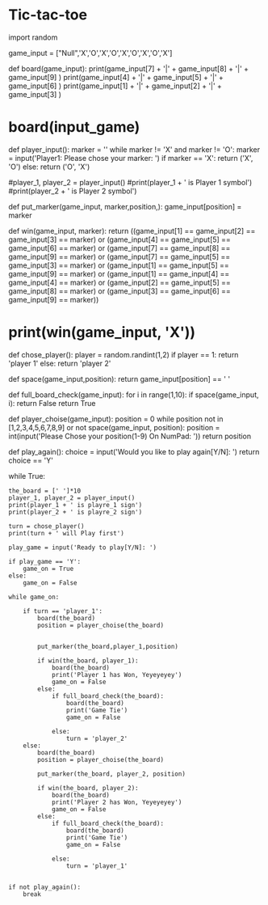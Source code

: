 # Tic-tac-toe
import random

game_input = ["Null",'X','O','X','O','X','O','X','O','X']

def board(game_input):
    print(game_input[7] + '|' + game_input[8] + '|' + game_input[9] )
    print(game_input[4] + '|' + game_input[5] + '|' + game_input[6] )
    print(game_input[1] + '|' + game_input[2] + '|' + game_input[3] )

# board(input_game)

def player_input():
    marker = ''
    while marker != 'X' and  marker != 'O':
     marker  = input('Player1: Please chose your marker: ')
    if marker == 'X':
        return ('X', 'O')
    else:
        return ('O', 'X')

#player_1, player_2 = player_input()
#print(player_1 + ' is Player 1 symbol')
#print(player_2 + ' is Player 2 symbol')

def put_marker(game_input, marker,position,):
    game_input[position] = marker


def win(game_input, marker):
        return ((game_input[1] == game_input[2] == game_input[3] == marker) or
               (game_input[4] == game_input[5] == game_input[6] == marker) or
               (game_input[7] == game_input[8] == game_input[9] == marker) or
               (game_input[7] == game_input[5] == game_input[3] == marker) or
               (game_input[1] == game_input[5] == game_input[9] == marker) or
               (game_input[1] == game_input[4] == game_input[4] == marker) or
               (game_input[2] == game_input[5] == game_input[8] == marker) or
               (game_input[3] == game_input[6] == game_input[9] == marker))

# print(win(game_input, 'X'))

def chose_player():
    player  = random.randint(1,2)
    if player == 1:
        return 'player 1'
    else:
        return 'player 2'


def space(game_input,position):
    return game_input[position] == ' '


def full_board_check(game_input):
    for i in range(1,10):
        if space(game_input, i):
            return False
    return True


def player_choise(game_input):
    position = 0
    while position not in [1,2,3,4,5,6,7,8,9] or not space(game_input, position):
        position = int(input('Please Chose your position(1-9) On NumPad: '))
    return position



def play_again():
    choice = input('Would you like to play again[Y/N]: ')
    return choice == 'Y'

while True:

    the_board = [' ']*10
    player_1, player_2 = player_input()
    print(player_1 + ' is playre_1 sign')
    print(player_2 + ' is playre_2 sign')

    turn = chose_player()
    print(turn + ' will Play first')

    play_game = input('Ready to play[Y/N]: ')

    if play_game == 'Y':
        game_on = True
    else:
        game_on = False

    while game_on:

        if turn == 'player_1':
            board(the_board)
            position = player_choise(the_board)


            put_marker(the_board,player_1,position)

            if win(the_board, player_1):
                board(the_board)
                print('Player 1 has Won, Yeyeyeyey')
                game_on = False
            else:
                if full_board_check(the_board):
                    board(the_board)
                    print('Game Tie')
                    game_on = False

                else:
                    turn = 'player_2'
        else:
            board(the_board)
            position = player_choise(the_board)

            put_marker(the_board, player_2, position)

            if win(the_board, player_2):
                board(the_board)
                print('Player 2 has Won, Yeyeyeyey')
                game_on = False
            else:
                if full_board_check(the_board):
                    board(the_board)
                    print('Game Tie')
                    game_on = False

                else:
                    turn = 'player_1'


    if not play_again():
        break
